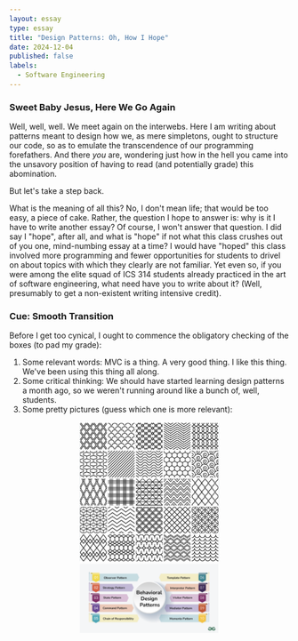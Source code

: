 ```yaml
---
layout: essay
type: essay
title: "Design Patterns: Oh, How I Hope"
date: 2024-12-04
published: false
labels:
  - Software Engineering
---
```


### Sweet Baby Jesus, Here We Go Again
Well, well, well. We meet again on the interwebs. Here I am writing about patterns meant to design how we, as mere simpletons, ought to structure our code, so as to emulate the transcendence of our programming forefathers. And there *you* are, wondering just how in the hell you came into the unsavory position of having to read (and potentially grade) this abomination.

But let's take a step back.

What is the meaning of all this? No, I don't mean life; that would be too easy, a piece of cake. Rather, the question I hope to answer is: why is it I have to write another essay? Of course, I won't answer that question. I did say I "hope", after all, and what is "hope" if not what this class crushes out of you one, mind-numbing essay at a time? I would have "hoped" this class involved more programming and fewer opportunities for students to drivel on about topics with which they clearly are not familiar. Yet even so, if you were among the elite squad of ICS 314 students already practiced in the art of software engineering, what need have you to write about it? (Well, presumably to get a non-existent writing intensive credit).

### Cue: Smooth Transition
Before I get too cynical, I ought to commence the obligatory checking of the boxes (to pad my grade):
1. Some relevant words: MVC is a thing. A very good thing. I like this thing. We've been using this thing all along.
2. Some critical thinking: We should have started learning design patterns a month ago, so we weren't running around like a bunch of, well, students.
3. Some pretty pictures (guess which one is more relevant):
<div style="text-align: center;">
  <img src="../img/design_patterns.png" width="50%">
  <img src="../img/design_patterns_2.png" width="50%">
<div>